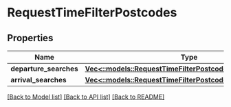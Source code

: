 # RequestTimeFilterPostcodes

## Properties
Name | Type | Description | Notes
------------ | ------------- | ------------- | -------------
**departure_searches** | [**Vec<::models::RequestTimeFilterPostcodesDepartureSearch>**](RequestTimeFilterPostcodesDepartureSearch.md) |  | [optional] 
**arrival_searches** | [**Vec<::models::RequestTimeFilterPostcodesArrivalSearch>**](RequestTimeFilterPostcodesArrivalSearch.md) |  | [optional] 

[[Back to Model list]](../README.md#documentation-for-models) [[Back to API list]](../README.md#documentation-for-api-endpoints) [[Back to README]](../README.md)


